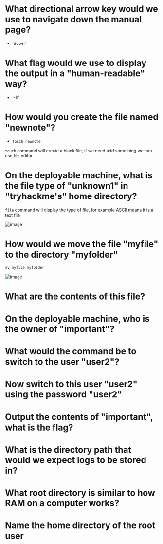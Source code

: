 # What directional arrow key would we use to navigate down the manual page?

- 'down' 

# What flag would we use to display the output in a "human-readable" way?

- '-h' 

# How would you create the file named "newnote"?

- `touch newnote`

`touch` command will create a blank file, if we need add something we can use file editor.

# On the deployable machine, what is the file type of "unknown1" in "tryhackme's" home directory? 

`file` command will display the type of file, for example ASCII means it is a text file

![image](https://github.com/ShTuran/tryhackme-linux.fundamentals/assets/111232034/6fda606d-77ff-40c7-a425-792368ba8653)


#  How would we move the file "myfile" to the directory "myfolder" 

`mv myfile myfolder`

![image](https://github.com/ShTuran/tryhackme-linux.fundamentals/assets/111232034/1de9e54b-7d5f-4987-8024-d2cb80a0a28b)


# What are the contents of this file?


# On the deployable machine, who is the owner of "important"? 


# What would the command be to switch to the user "user2"? 



# Now switch to this user "user2" using the password "user2"




# Output the contents of "important", what is the flag?



#  What is the directory path that would we expect logs to be stored in?




# What root directory is similar to how RAM on a computer works?



# Name the home directory of the root user 
